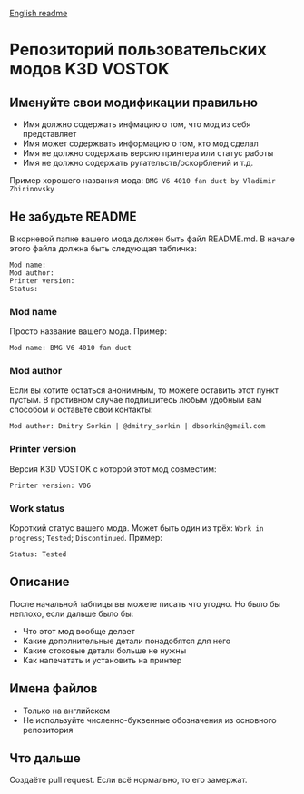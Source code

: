 [English readme](README.md)

# Репозиторий пользовательских модов K3D VOSTOK

## Именуйте свои модификации правильно

* Имя должно содержать инфмацию о том, что мод из себя представляет
* Имя может содержвать информацию о том, кто мод сделал
* Имя не должно содержать версию принтера или статус работы
* Имя не должно содержать ругательств/оскорблений и т.д.

Пример хорошего названия мода: ```BMG V6 4010 fan duct by Vladimir Zhirinovsky```

## Не забудьте README

В корневой папке вашего мода должен быть файл README.md. В начале этого файла должна быть следующая табличка:
```
Mod name: 
Mod author:
Printer version: 
Status:
```

### Mod name
Просто название вашего мода. Пример:
```
Mod name: BMG V6 4010 fan duct
```

### Mod author
Если вы хотите остаться анонимным, то можете оставить этот пункт пустым. В противном случае подпишитесь любым удобным вам способом и оставьте свои контакты:
```
Mod author: Dmitry Sorkin | @dmitry_sorkin | dbsorkin@gmail.com
```

### Printer version
Версия K3D VOSTOK с которой этот мод совместим:
```
Printer version: V06
```

### Work status
Короткий статус вашего мода. Может быть один из трёх: ```Work in progress```; ```Tested```; ```Discontinued```. Пример:
```
Status: Tested
```

## Описание

После начальной таблицы вы можете писать что угодно. Но было бы неплохо, если дальше было бы:

* Что этот мод вообще делает
* Какие дополнительные детали понадобятся для него
* Какие стоковые детали больше не нужны
* Как напечатать и установить на принтер

## Имена файлов

* Только на английском
* Не используйте численно-буквенные обозначения из основного репозитория

## Что дальше

Создаёте pull request. Если всё нормально, то его замержат.
